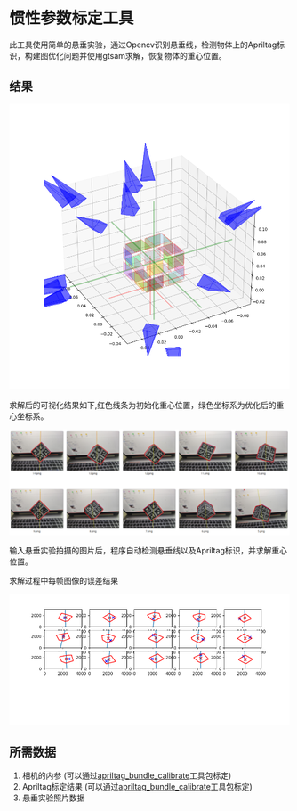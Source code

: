 # 惯性参数标定工具

此工具使用简单的悬垂实验，通过Opencv识别悬垂线，检测物体上的Apriltag标识，构建图优化问题并使用gtsam求解，恢复物体的重心位置。

## 结果

![alt text](.assert/result.png)

求解后的可视化结果如下,红色线条为初始化重心位置，绿色坐标系为优化后的重心坐标系。

![input](.assert/input.png)

输入悬垂实验拍摄的图片后，程序自动检测悬垂线以及Apriltag标识，并求解重心位置。


求解过程中每帧图像的误差结果

![alt text](.assert/opt_.png)



## 所需数据

1. 相机的内参 (可以通过[apriltag_bundle_calibrate](https://github.com/ZXW2600/apriltag_bundle_calibrate)工具包标定)
2. Apriltag标定结果 (可以通过[apriltag_bundle_calibrate](https://github.com/ZXW2600/apriltag_bundle_calibrate)工具包标定)
3. 悬垂实验照片数据
